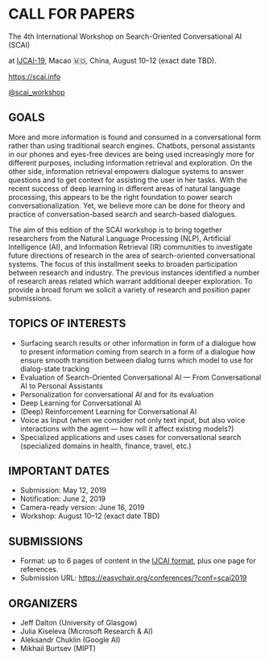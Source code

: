 # CALL FOR PAPERS

The 4th International Workshop on Search-Oriented Conversational AI (SCAI)


at [IJCAI-19](https://www.ijcai19.org/workshops.html), Macao 🇲🇴, China, August 10–12 (exact date TBD).

<https://scai.info>

[@scai\_workshop](https://twitter.com/scai_workshop)


## GOALS
More and more information is found and consumed in a conversational form
rather than using traditional search engines. Chatbots, personal assistants
in our phones and eyes-free devices are being used increasingly more for
different purposes, including information retrieval and exploration. On the
other side, information retrieval empowers dialogue systems to answer
questions and to get context for assisting the user in her tasks.  With the
recent success of deep learning in different areas of natural language
processing, this appears to be the right foundation to power search
conversationalization. Yet, we believe more can be done for theory and
practice of conversation-based search and search-based dialogues.

The aim of this edition of the SCAI workshop is to bring together researchers
from the Natural Language Processing (NLP), Artificial Intelligence (AI),
and Information Retrieval (IR) communities to investigate future directions
of research in the area of search-oriented conversational systems.
The focus of this installment seeks to broaden participation between
research and industry. The previous instances identified a number
of research areas related which warrant additional deeper exploration.
To provide a broad forum we solicit a variety of research
and position paper submissions. 

## TOPICS OF INTERESTS
* Surfacing search results or other information in form of a dialogue
  how to present information coming from search in a form of a dialogue
  how ensure smooth transition between dialog turns
  which model to use for dialog-state tracking
* Evaluation of Search-Oriented Conversational AI — From
  Conversational AI to Personal Assistants
* Personalization for conversational AI and for its evaluation
* Deep Learning for Conversational AI
* (Deep) Reinforcement Learning for Conversational AI
* Voice as Input (when we consider not only text input, but also voice
  interactions with the agent — how will it affect existing models?)
* Specialized applications and uses cases for conversational search
  (specialized domains in health, finance, travel, etc.)


## IMPORTANT DATES
  * Submission: May 12, 2019
  * Notification: June 2, 2019
  * Camera-ready version: June 16, 2019
  * Workshop: August 10–12 (exact date TBD)

## SUBMISSIONS
  * Format: up to 6 pages of content in the [IJCAI format](https://www.ijcai.org/authors_kit),
    plus one page for references.
  * Submission URL: https://easychair.org/conferences/?conf=scai2019

## ORGANIZERS
- Jeff Dalton (University of Glasgow)
- Julia Kiseleva (Microsoft Research & AI)
- Aleksandr Chuklin (Google AI)
- Mikhail Burtsev (MIPT)
